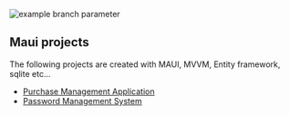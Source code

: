 ![example branch parameter](https://img.shields.io/badge/build-passing-green)
## Maui projects

The following projects are created with MAUI, MVVM, Entity framework, sqlite etc...

- [Purchase Management Application](purchase.md)</br>
- [Password Management System](password.md)
